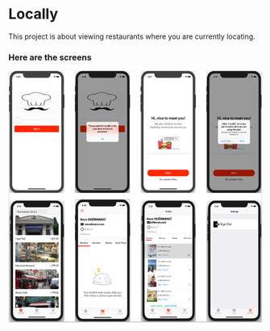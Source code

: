 # Locally

This project is about viewing restaurants where you are currently locating.

<h3>Here are the screens</h3>
<img src="Group2.png" width="600" height= "500" align= "left"/>&nbsp; 


